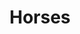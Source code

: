 ---
title: Horses
crosslinks:
- Equestrian
- BeforeNAfterAdoption
- pics
- travel
- autotldr
- all
- Missing411
---